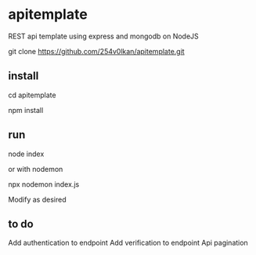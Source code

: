 # apitemplate

REST api template using express and mongodb on NodeJS

git clone <https://github.com/254v0lkan/apitemplate.git>

## install

cd  apitemplate

npm install

## run

node index

or with nodemon

npx nodemon index.js

Modify as desired

## to do

Add authentication to endpoint
Add verification to endpoint
Api pagination
